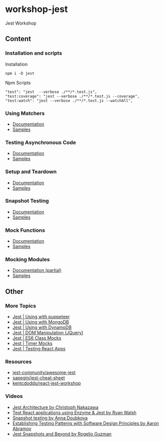 # workshop-jest
Jest Workshop

## Content

### Installation and scripts

Installation

```
npm i -D jest
```

Npm Scripts

```
"test": "jest  --verbose ./**/*.test.js",
"test:coverage": "jest --verbose ./**/*.test.js --coverage",
"test:watch": "jest --verbose ./**/*.test.js --watchAll",
```


### Using Matchers

- [Documentation](https://jestjs.io/docs/en/using-matchers)
- [Samples](__test__/matchers.test.js)

### Testing Asynchronous Code

- [Documentation](https://jestjs.io/docs/en/asynchronous)
- [Samples](__test__/async_code.test.js)

### Setup and Teardown

- [Documentation](https://jestjs.io/docs/en/setup-teardown)
- [Samples](__test__/setup_and_teardown.test.js)

### Snapshot Testing

- [Documentation](https://jestjs.io/docs/en/snapshot-testing)
- [Samples](__test__/snapshots.test.js)

### Mock Functions

- [Documentation](https://jestjs.io/docs/en/mock-functions)
- [Samples](__test__/mock_functions.test.js)

### Mocking Modules

- [Documentation (partial)](https://jestjs.io/docs/en/manual-mocks)
- [Samples](__test__/mocking_modules.test.js)

## Other

### More Topics

- [Jest | Using with puppeteer](https://jestjs.io/docs/en/puppeteer)
- [Jest | Using with MongoDB](https://jestjs.io/docs/en/mongodb)
- [Jest | Using with DynamoDB](https://jestjs.io/docs/en/mongodb)
- [Jest | DOM Manipulation (JQuery)](https://jestjs.io/docs/en/tutorial-jquery)
- [Jest | ES6 Class Mocks](https://jestjs.io/docs/en/es6-class-mocks)
- [Jest | Timer Mocks](https://jestjs.io/docs/en/timer-mocks)
- [Jest | Testing React Apps](https://jestjs.io/docs/en/tutorial-react)

### Resources
- [jest-community/awesome-jest](https://github.com/jest-community/awesome-jest)
- [sapegin/jest-cheat-sheet](https://github.com/sapegin/jest-cheat-sheet)
- [kentcdodds/react-jest-workshop](https://github.com/kentcdodds/react-jest-workshop)

### Videos
- [Jest Architecture by Christoph Nakazawa](https://www.youtube.com/watch?v=3YDiloj8_d0&feature=emb_title)
- [Test React applications using Enzyme & Jest by Ryan Walsh](https://www.youtube.com/watch?v=8Ww2QBVIw0I)
- [Snapshot testing by Anna Doubkova](https://www.youtube.com/watch?v=sCbGfi40IWk)
- [Establishing Testing Patterns with Software Design Principles by Aaron Abramov](https://www.youtube.com/watch?v=_pnW-JjmyXE)
- [Jest Snapshots and Beyond by Rogelio Guzman](https://www.youtube.com/watch?v=HAuXJVI_bUs)